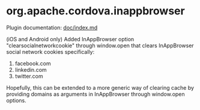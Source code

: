 <!---
 license: Licensed to the Apache Software Foundation (ASF) under one
         or more contributor license agreements.  See the NOTICE file
         distributed with this work for additional information
         regarding copyright ownership.  The ASF licenses this file
         to you under the Apache License, Version 2.0 (the
         "License"); you may not use this file except in compliance
         with the License.  You may obtain a copy of the License at

           http://www.apache.org/licenses/LICENSE-2.0

         Unless required by applicable law or agreed to in writing,
         software distributed under the License is distributed on an
         "AS IS" BASIS, WITHOUT WARRANTIES OR CONDITIONS OF ANY
         KIND, either express or implied.  See the License for the
         specific language governing permissions and limitations
         under the License.
-->

# org.apache.cordova.inappbrowser

Plugin documentation: [doc/index.md](doc/index.md)

(iOS and Android only)
Added InAppBrowser option "clearsocialnetworkcookie" through window.open that clears InAppBrowser social network cookies specifically: 

1. facebook.com
2. linkedin.com
3. twitter.com

Hopefully, this can be extended to a more generic way of clearing cache by providing domains as arguments in InAppBrowser through window.open options. 